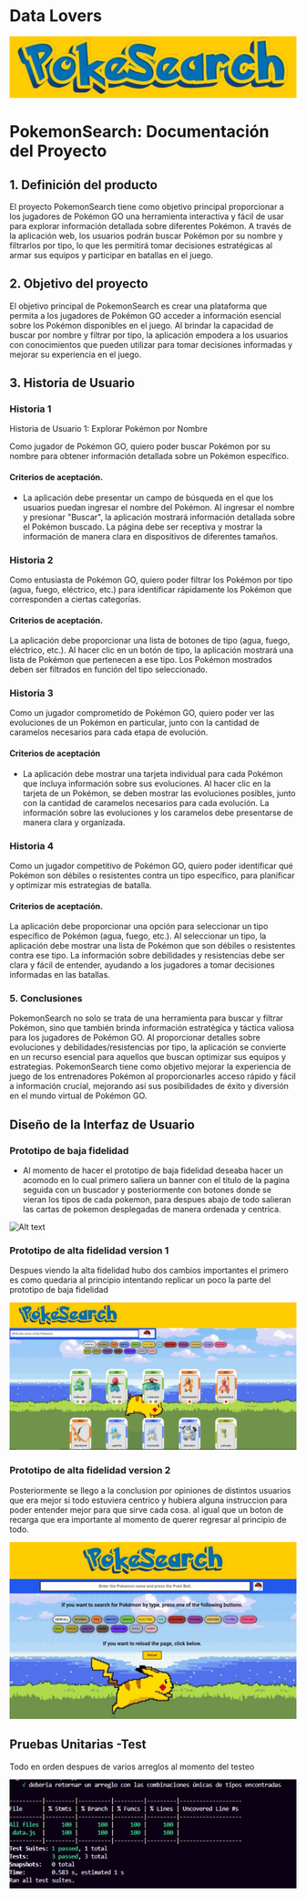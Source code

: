 # Data Lovers

![Alt text](src/img/modal/Banner.JPG)


# PokemonSearch: Documentación del Proyecto

## 1. Definición del producto

El proyecto PokemonSearch tiene como objetivo principal proporcionar a los jugadores de Pokémon GO una herramienta interactiva y fácil de usar para explorar información detallada sobre diferentes Pokémon. A través de la aplicación web, los usuarios podrán buscar Pokémon por su nombre y filtrarlos por tipo, lo que les permitirá tomar decisiones estratégicas al armar sus equipos y participar en batallas en el juego.

## 2. Objetivo del proyecto

El objetivo principal de PokemonSearch es crear una plataforma que permita a los jugadores de Pokémon GO acceder a información esencial sobre los Pokémon disponibles en el juego. Al brindar la capacidad de buscar por nombre y filtrar por tipo, la aplicación empodera a los usuarios con conocimientos que pueden utilizar para tomar decisiones informadas y mejorar su experiencia en el juego.

## 3. Historia de Usuario


### Historia 1

Historia de Usuario 1: Explorar Pokémon por Nombre

Como jugador de Pokémon GO, quiero poder buscar Pokémon por su nombre para obtener información detallada sobre un Pokémon específico.

 #### Criterios de aceptación. 
* La aplicación debe presentar un campo de búsqueda en el que los usuarios puedan ingresar el nombre del Pokémon.
Al ingresar el nombre y presionar "Buscar", la aplicación mostrará información detallada sobre el Pokémon buscado.
La página debe ser receptiva y mostrar la información de manera clara en dispositivos de diferentes tamaños.


### Historia 2

Como entusiasta de Pokémon GO, quiero poder filtrar los Pokémon por tipo (agua, fuego, eléctrico, etc.) para identificar rápidamente los Pokémon que corresponden a ciertas categorías.

#### Criterios de aceptación.
La aplicación debe proporcionar una lista de botones de tipo (agua, fuego, eléctrico, etc.).
Al hacer clic en un botón de tipo, la aplicación mostrará una lista de Pokémon que pertenecen a ese tipo.
Los Pokémon mostrados deben ser filtrados en función del tipo seleccionado.
       


### Historia 3

Como un jugador comprometido de Pokémon GO, quiero poder ver las evoluciones de un Pokémon en particular, junto con la cantidad de caramelos necesarios para cada etapa de evolución.
#### Criterios de aceptación
* La aplicación debe mostrar una tarjeta individual para cada Pokémon que incluya información sobre sus evoluciones.
Al hacer clic en la tarjeta de un Pokémon, se deben mostrar las evoluciones posibles, junto con la cantidad de caramelos necesarios para cada evolución.
La información sobre las evoluciones y los caramelos debe presentarse de manera clara y organizada.


### Historia 4

Como un jugador competitivo de Pokémon GO, quiero poder identificar qué Pokémon son débiles o resistentes contra un tipo específico, para planificar y optimizar mis estrategias de batalla.
#### Criterios de aceptación.
La aplicación debe proporcionar una opción para seleccionar un tipo específico de Pokémon (agua, fuego, etc.).
Al seleccionar un tipo, la aplicación debe mostrar una lista de Pokémon que son débiles o resistentes contra ese tipo.
La información sobre debilidades y resistencias debe ser clara y fácil de entender, ayudando a los jugadores a tomar decisiones informadas en las batallas.

### 5. Conclusiones

PokemonSearch no solo se trata de una herramienta para buscar y filtrar Pokémon, sino que también brinda información estratégica y táctica valiosa para los jugadores de Pokémon GO. Al proporcionar detalles sobre evoluciones y debilidades/resistencias por tipo, la aplicación se convierte en un recurso esencial para aquellos que buscan optimizar sus equipos y estrategias. PokemonSearch tiene como objetivo mejorar la experiencia de juego de los entrenadores Pokémon al proporcionarles acceso rápido y fácil a información crucial, mejorando así sus posibilidades de éxito y diversión en el mundo virtual de Pokémon GO.


## Diseño de la Interfaz de Usuario

### Prototipo de baja fidelidad
* Al momento de hacer el prototipo de baja fidelidad deseaba hacer un acomodo en lo cual primero saliera un banner con el titulo de la pagina seguida con un buscador y posteriormente con botones donde se vieran los tipos de cada pokemon, para despues abajo de todo salieran las cartas de pokemon desplegadas de manera ordenada y centrica.

![Alt text](src/img/modal/bajafidelidad.JPG)

### Prototipo de alta fidelidad  version 1

Despues viendo la alta fidelidad hubo dos cambios importantes el primero es como quedaria al principio intentando replicar un  poco la parte del prototipo de baja fidelidad

![Alt text](<src/img/modal/alta1.JPG>)

### Prototipo de alta fidelidad  version 2

Posteriormente se llego a la conclusion por opiniones de distintos usuarios que era mejor si todo estuviera centrico y hubiera alguna instruccion para poder entender mejor para que sirve cada cosa. al igual que un boton de recarga que era importante al momento de querer regresar al principio de todo.

![Alt text](<src/img/modal/alta2.JPG>)


## Pruebas Unitarias -Test 

Todo en orden despues de varios arreglos al momento del testeo

![Alt text](<src/img/modal/testpasado.JPG>)